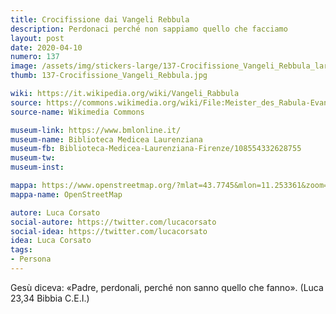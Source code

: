 ```yaml
---
title: Crocifissione dai Vangeli Rebbula
description: Perdonaci perché non sappiamo quello che facciamo
layout: post
date: 2020-04-10
numero: 137
image: /assets/img/stickers-large/137-Crocifissione_Vangeli_Rebbula_large.jpg
thumb: 137-Crocifissione_Vangeli_Rebbula.jpg

wiki: https://it.wikipedia.org/wiki/Vangeli_Rabbula
source: https://commons.wikimedia.org/wiki/File:Meister_des_Rabula-Evangeliums_002.jpg
source-name: Wikimedia Commons

museum-link: https://www.bmlonline.it/
museum-name: Biblioteca Medicea Laurenziana
museum-fb: Biblioteca-Medicea-Laurenziana-Firenze/108554332628755
museum-tw:
museum-inst:

mappa: https://www.openstreetmap.org/?mlat=43.7745&mlon=11.253361&zoom=15#map=15/43.7745/11.2534
mappa-name: OpenStreetMap

autore: Luca Corsato
social-autore: https://twitter.com/lucacorsato
social-idea: https://twitter.com/lucacorsato
idea: Luca Corsato
tags:
- Persona
---
```


Gesù diceva: «Padre, perdonali, perché non sanno quello che fanno». (Luca 23,34 Bibbia C.E.I.)
